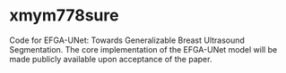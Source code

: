 # xmym778sure
Code for EFGA-UNet: Towards Generalizable Breast Ultrasound Segmentation.
The core implementation of the EFGA-UNet model will be made publicly available upon acceptance of the paper.

